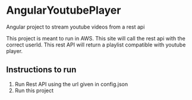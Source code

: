 # AngularYoutubePlayer
Angular project to stream youtube videos from a rest api

This project is meant to run in AWS.  This site will call the rest api with the correct userId.  This rest API will return a playlist compatible with youtube player.

Instructions to run
--------------------
1)  Run Rest API using the url given in config.json  
2)  Run this project

